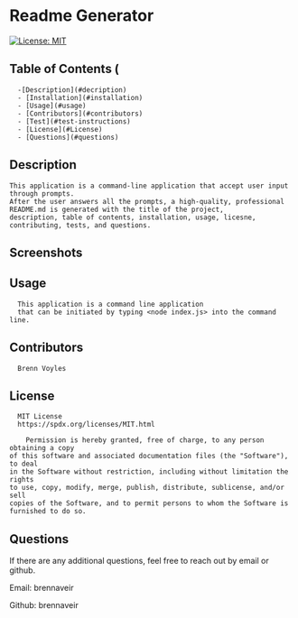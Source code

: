 # Readme Generator
  
  [![License: MIT](https://img.shields.io/badge/License-MIT-yellow.svg)](https://opensource.org/licenses/MIT)
  
  ## Table of Contents (

      -[Description](#decription)
      - [Installation](#installation)
      - [Usage](#usage)
      - [Contributors](#contributors)
      - [Test](#test-instructions)
      - [License](#License)
      - [Questions](#questions)
  

  ## Description
    This application is a command-line application that accept user input through prompts. 
    After the user answers all the prompts, a high-quality, professional README.md is generated with the title of the project, 
    description, table of contents, installation, usage, licesne, contributing, tests, and questions.


## Screenshots


  ## Usage
      This application is a command line application 
      that can be initiated by typing <node index.js> into the command line.

  ## Contributors
      Brenn Voyles

  ## License
      MIT License
      https://spdx.org/licenses/MIT.html
      
        Permission is hereby granted, free of charge, to any person obtaining a copy
    of this software and associated documentation files (the "Software"), to deal
    in the Software without restriction, including without limitation the rights
    to use, copy, modify, merge, publish, distribute, sublicense, and/or sell
    copies of the Software, and to permit persons to whom the Software is
    furnished to do so.
    

  ## Questions 
  If there are any additional questions, feel free to reach out by email or github.
  
  Email: brennaveir
  
  Github: brennaveir

